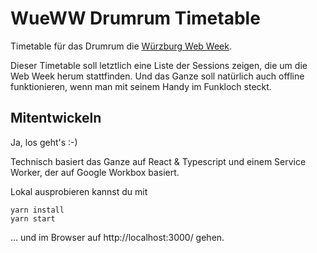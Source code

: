 # WueWW Drumrum Timetable

Timetable für das Drumrum die [Würzburg Web Week](https://wueww.de/).

Dieser Timetable soll letztlich eine Liste der Sessions zeigen, die um die Web Week herum stattfinden.
Und das Ganze soll natürlich auch offline funktionieren, wenn man mit seinem Handy im Funkloch steckt.

## Mitentwickeln

Ja, los geht's :-)

Technisch basiert das Ganze auf React & Typescript und einem Service Worker, der auf Google Workbox basiert.

Lokal ausprobieren kannst du mit

```
yarn install
yarn start
```

... und im Browser auf http://localhost:3000/ gehen.
